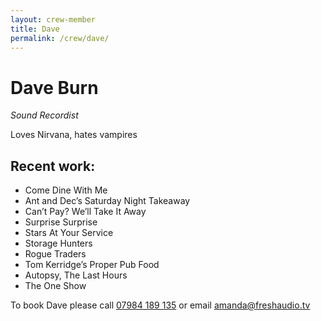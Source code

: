 ```yaml
---
layout: crew-member
title: Dave
permalink: /crew/dave/
---
```


# Dave Burn
_Sound Recordist_

Loves Nirvana, hates vampires

## Recent work:
+ Come Dine With Me
+ Ant and Dec’s Saturday Night Takeaway 
+ Can’t Pay? We’ll Take It Away
+ Surprise Surprise
+ Stars At Your Service
+ Storage Hunters
+ Rogue Traders
+ Tom Kerridge’s Proper Pub Food
+ Autopsy, The Last Hours
+ The One Show 

To book Dave please call [07984 189 135](tel:+447984189135) or email [amanda@freshaudio.tv](mailto:amanda@freshaudio.tv)